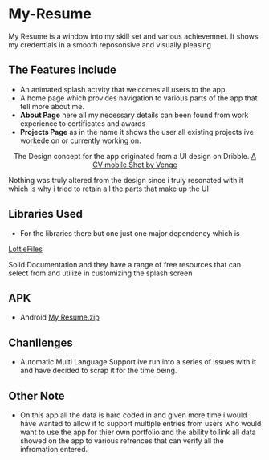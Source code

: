 # My-Resume 



My Resume is a window into my skill set and various achievemnet. It shows my credentials in a smooth
reposonsive and visually pleasing 

## The Features include
* An animated splash actvity that welcomes all users to the app.
* A home page which provides navigation to various parts of the app that tell more about me.
* **About Page** here all my necessary details can been found from work experience to certificates and awards
* **Projects Page** as in the name it shows the user all existing projects ive workede on or currently working on.

<p align="center">
	The Design concept for the app originated from a UI	design on Dribble. 
	
  <a href="https://dribbble.com/shots/15061439-Personal-Portfolio-Resume-CV-Mobile-Shots/attachments/6789196?mode=media">
   				A CV mobile Shot by Venge
  </a>
</p>
<p>
	Nothing was truly altered from the design since i truly resonated with it which is why i tried to retain all the parts that make up the UI
</p>

## Libraries Used
* For the libraries there but one just one major dependency which is
<a href="https://lottiefiles.com/blog/working-with-lottie/getting-started-with-lottie-animations-in-android-app">
	LottieFiles
</a>
<p>
	Solid Documentation and they have a range of free resources that can select from and utilize in customizing the splash screen
</p>

## APK
* Android [My Resume.zip](https://github.com/Esetobore/My-Resume/files/9934192/My.Resume.zip)



## Chanllenges
* Automatic Multi Language Support ive run into a series of issues with it and have decided to scrap it for the time being.

## Other Note
* On this app all the data is hard coded in and given more time i would have wanted to allow it to support multiple entries from users who would want to use the app for thier own portfolio and the ability to link all data showed on the app to various refrences that can verify all the infromation entered.






